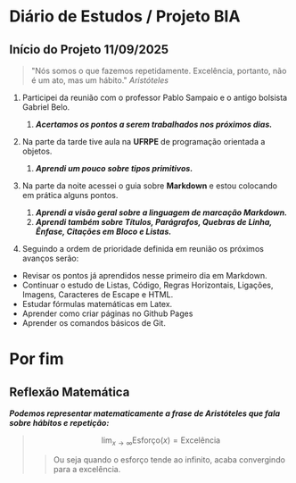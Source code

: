 # Diário de Estudos / Projeto BIA

## Início do Projeto 11/09/2025

> "Nós somos o que fazemos repetidamente.
> Excelência, portanto, não é um ato, mas um hábito." *Aristóteles*

1. Participei da reunião com o professor Pablo Sampaio e o antigo bolsista Gabriel Belo.
     1. ***Acertamos os pontos a serem trabalhados nos próximos dias.***
   
2. Na parte da tarde tive aula na **UFRPE** de programação orientada a objetos.
     1. ***Aprendi um pouco sobre tipos primitivos.***
   
3. Na parte da noite acessei o guia sobre **Markdown** e estou colocando em prática alguns pontos.
     1. ***Aprendi a visão geral sobre a linguagem de marcação **Markdown**.***
     2. ***Aprendi também sobre Títulos, Parágrafos, Quebras de Linha, Ênfase, Citações em Bloco e Listas.***
4. Seguindo a ordem de prioridade definida em reunião os próximos avanços serão:
 - Revisar os pontos já aprendidos nesse primeiro dia em Markdown.
 - Continuar o estudo de Listas, Código, Regras Horizontais, Ligações, Imagens, Caracteres de Escape e HTML.
 - Estudar fórmulas matemáticas em Latex.
 - Aprender como criar páginas no Github Pages
 - Aprender os comandos básicos de Git.
  # Por fim 
  ## Reflexão Matemática
***Podemos representar matematicamente a frase de Aristóteles que fala sobre hábitos e repetição:***
> $$
> \lim_{x \to \infty} \text{Esforço}(x) = \text{Excelência}
> $$
>> Ou seja quando o esforço tende ao infinito, acaba convergindo para a excelência.